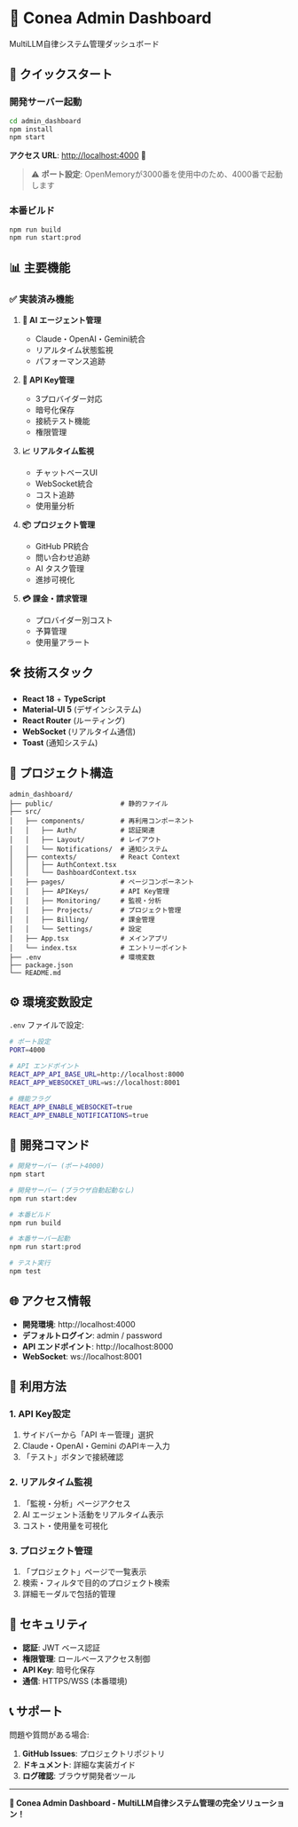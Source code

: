 # 🎯 Conea Admin Dashboard

MultiLLM自律システム管理ダッシュボード

## 🚀 クイックスタート

### 開発サーバー起動

```bash
cd admin_dashboard
npm install
npm start
```

**アクセス URL**: [http://localhost:4000](http://localhost:4000) 🎯

> ⚠️ **ポート設定**: OpenMemoryが3000番を使用中のため、4000番で起動します

### 本番ビルド

```bash
npm run build
npm run start:prod
```

## 📊 主要機能

### ✅ **実装済み機能**

1. **🤖 AI エージェント管理**
   - Claude・OpenAI・Gemini統合
   - リアルタイム状態監視
   - パフォーマンス追跡

2. **🔑 API Key管理**
   - 3プロバイダー対応
   - 暗号化保存
   - 接続テスト機能
   - 権限管理

3. **📈 リアルタイム監視**
   - チャットベースUI
   - WebSocket統合
   - コスト追跡
   - 使用量分析

4. **📦 プロジェクト管理**
   - GitHub PR統合
   - 問い合わせ追跡
   - AI タスク管理
   - 進捗可視化

5. **💳 課金・請求管理**
   - プロバイダー別コスト
   - 予算管理
   - 使用量アラート

## 🛠️ 技術スタック

- **React 18** + **TypeScript**
- **Material-UI 5** (デザインシステム)
- **React Router** (ルーティング)
- **WebSocket** (リアルタイム通信)
- **Toast** (通知システム)

## 📁 プロジェクト構造

```
admin_dashboard/
├── public/                 # 静的ファイル
├── src/
│   ├── components/         # 再利用コンポーネント
│   │   ├── Auth/           # 認証関連
│   │   ├── Layout/         # レイアウト
│   │   └── Notifications/  # 通知システム
│   ├── contexts/           # React Context
│   │   ├── AuthContext.tsx
│   │   └── DashboardContext.tsx
│   ├── pages/              # ページコンポーネント
│   │   ├── APIKeys/        # API Key管理
│   │   ├── Monitoring/     # 監視・分析
│   │   ├── Projects/       # プロジェクト管理
│   │   ├── Billing/        # 課金管理
│   │   └── Settings/       # 設定
│   ├── App.tsx             # メインアプリ
│   └── index.tsx           # エントリーポイント
├── .env                    # 環境変数
├── package.json
└── README.md
```

## ⚙️ 環境変数設定

`.env` ファイルで設定:

```bash
# ポート設定
PORT=4000

# API エンドポイント  
REACT_APP_API_BASE_URL=http://localhost:8000
REACT_APP_WEBSOCKET_URL=ws://localhost:8001

# 機能フラグ
REACT_APP_ENABLE_WEBSOCKET=true
REACT_APP_ENABLE_NOTIFICATIONS=true
```

## 🔧 開発コマンド

```bash
# 開発サーバー (ポート4000)
npm start

# 開発サーバー (ブラウザ自動起動なし)
npm run start:dev

# 本番ビルド
npm run build

# 本番サーバー起動
npm run start:prod

# テスト実行
npm test
```

## 🌐 アクセス情報

- **開発環境**: http://localhost:4000
- **デフォルトログイン**: admin / password
- **API エンドポイント**: http://localhost:8000
- **WebSocket**: ws://localhost:8001

## 🎯 利用方法

### 1. **API Key設定**
   1. サイドバーから「API キー管理」選択
   2. Claude・OpenAI・Gemini のAPIキー入力
   3. 「テスト」ボタンで接続確認

### 2. **リアルタイム監視**
   1. 「監視・分析」ページアクセス
   2. AI エージェント活動をリアルタイム表示
   3. コスト・使用量を可視化

### 3. **プロジェクト管理**
   1. 「プロジェクト」ページで一覧表示
   2. 検索・フィルタで目的のプロジェクト検索
   3. 詳細モーダルで包括的管理

## 🔐 セキュリティ

- **認証**: JWT ベース認証
- **権限管理**: ロールベースアクセス制御
- **API Key**: 暗号化保存
- **通信**: HTTPS/WSS (本番環境)

## 📞 サポート

問題や質問がある場合:

1. **GitHub Issues**: プロジェクトリポジトリ
2. **ドキュメント**: 詳細な実装ガイド
3. **ログ確認**: ブラウザ開発者ツール

---

**🎉 Conea Admin Dashboard - MultiLLM自律システム管理の完全ソリューション！**
